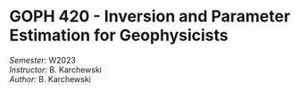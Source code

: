 # GOPH 420 - Inversion and Parameter Estimation for Geophysicists

*Semester:* W2023  
*Instructor:* B. Karchewski  
*Author:* B. Karchewski
